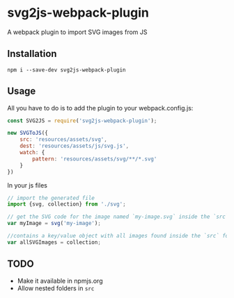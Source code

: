 # svg2js-webpack-plugin
A webpack plugin to import SVG images from JS

## Installation
```
npm i --save-dev svg2js-webpack-plugin
```

## Usage
All you have to do is to add the plugin to your webpack.config.js:
```js
const SVG2JS = require('svg2js-webpack-plugin');

new SVGToJS({
    src: 'resources/assets/svg',
    dest: 'resources/assets/js/svg.js',
    watch: {
        pattern: 'resources/assets/svg/**/*.svg'
    }
})
```
In your js files
```js
// import the generated file
import {svg, collection} from './svg';

// get the SVG code for the image named `my-image.svg` inside the `src` folder.
var myImage = svg('my-image');

//contains a key/value object with all images found inside the `src` folder.
var allSVGImages = collection;

```

## TODO
- Make it available in npmjs.org
- Allow nested folders in `src`
